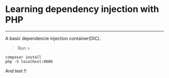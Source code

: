 # Learning dependency injection with PHP

---
  
 A basic dependencie injection container(DIC).  

> Run >

````
composer install   
php -S localhost:8000

````


 And test !!
